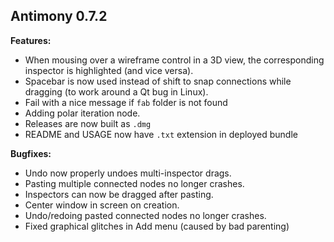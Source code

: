 Antimony 0.7.2
--------------

**Features:**
- When mousing over a wireframe control in a 3D view, the corresponding
  inspector is highlighted (and vice versa).
- Spacebar is now used instead of shift to snap connections while dragging
  (to work around a Qt bug in Linux).
- Fail with a nice message if `fab` folder is not found
- Adding polar iteration node.
- Releases are now built as `.dmg`
- README and USAGE now have `.txt` extension in deployed bundle

**Bugfixes:**
- Undo now properly undoes multi-inspector drags.
- Pasting multiple connected nodes no longer crashes.
- Inspectors can now be dragged after pasting.
- Center window in screen on creation.
- Undo/redoing pasted connected nodes no longer crashes.
- Fixed graphical glitches in Add menu (caused by bad parenting)
